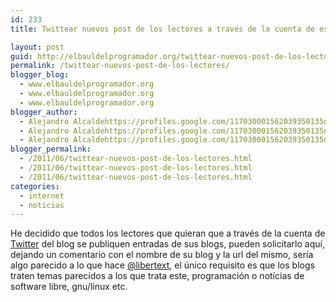 ```yaml
---
id: 233
title: Twittear nuevos post de los lectores a través de la cuenta de este blog

layout: post
guid: http://elbauldelprogramador.org/twittear-nuevos-post-de-los-lectores-a-traves-de-la-cuenta-de-este-blog/
permalink: /twittear-nuevos-post-de-los-lectores/
blogger_blog:
  - www.elbauldelprogramador.org
  - www.elbauldelprogramador.org
  - www.elbauldelprogramador.org
blogger_author:
  - Alejandro Alcaldehttps://profiles.google.com/117030001562039350135noreply@blogger.com
  - Alejandro Alcaldehttps://profiles.google.com/117030001562039350135noreply@blogger.com
  - Alejandro Alcaldehttps://profiles.google.com/117030001562039350135noreply@blogger.com
blogger_permalink:
  - /2011/06/twittear-nuevos-post-de-los-lectores.html
  - /2011/06/twittear-nuevos-post-de-los-lectores.html
  - /2011/06/twittear-nuevos-post-de-los-lectores.html
categories:
  - internet
  - noticias
---
```

He decidido que todos los lectores que quieran que a través de la cuenta de [Twitter][1] del blog se publiquen entradas de sus blogs, pueden solicitarlo aquí, dejando un comentario con el nombre de su blog y la url del mismo, sería algo parecido a lo que hace [@libertext][2], el único requisito es que los blogs traten temas parecídos a los que trata este, programación o notícias de software libre, gnu/linux etc.



 [1]: https://twitter.com/#!/bashycBlog
 [2]: https://twitter.com/#!/Libertex